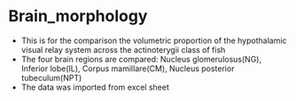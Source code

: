 # Brain_morphology
  * This is for the comparison the volumetric proportion of the hypothalamic visual relay system across the actinoterygii class of fish
  * The four brain regions are compared: Nucleus glomerulosus(NG), Inferior lobe(IL), Corpus mamillare(CM), Nucleus posterior tubeculum(NPT)
  * The data was imported from excel sheet
